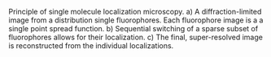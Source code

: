 Principle of single molecule localization microscopy. a) A diffraction-limited image from a distribution single fluorophores. Each fluorophore image is a a single point spread function. b) Sequential switching of a sparse subset of fluorophores allows for their localization. c) The final, super-resolved image is reconstructed from the individual localizations.
